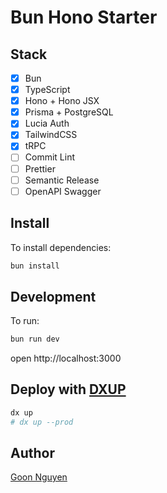 # Bun Hono Starter

## Stack

-   [x] Bun
-   [x] TypeScript
-   [x] Hono + Hono JSX
-   [x] Prisma + PostgreSQL
-   [x] Lucia Auth
-   [x] TailwindCSS
-   [x] tRPC
-   [ ] Commit Lint
-   [ ] Prettier
-   [ ] Semantic Release
-   [ ] OpenAPI Swagger

## Install

To install dependencies:

```sh
bun install
```

## Development

To run:

```sh
bun run dev
```

open http://localhost:3000

## Deploy with [DXUP](https://dxup.dev)

```bash
dx up
# dx up --prod
```

## Author

[Goon Nguyen](https://x.com/goon_nguyen)
